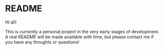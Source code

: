 # README

Hi all!

This is currently a personal project in the very early stages of development. 
A real README will be made available with time, but please contact me if you have any thoughts or questions!

